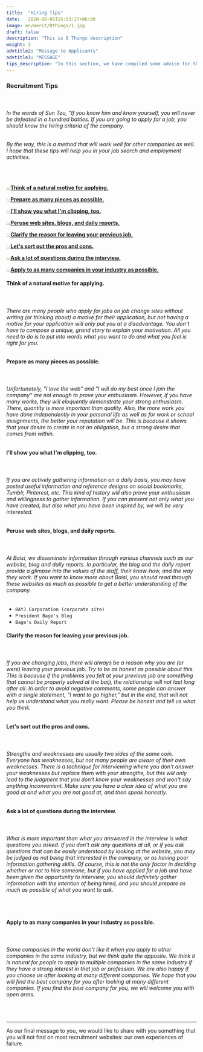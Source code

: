 ```yaml
---
title:  "Hiring Tips"
date:   2020-08-05T15:53:27+06:00
image: en/merit/8things/1.jpg
draft: false
description: "This is 8 Things description"
weight: 3
advtitle2: "Message to Applicants"
advtitle3: "MESSAGE"
tips_description: "In this section, we have compiled some advice for those who are thinking of applying for a job based on the Bayesian hiring criteria."
---
```



### **Recruitment Tips**
&nbsp;
###### In the words of Sun Tzu, "If you know him and know yourself, you will never be defeated in a hundred battles. If you are going to apply for a job, you should know the hiring criteria of the company.

###### By the way, this is a method that will work well for other companies as well. I hope that these tips will help you in your job search and employment activities.    

&nbsp;

![Images Not Available](../../ico_arw_page_anchor.gif)[**Think of a natural motive for applying.**](#think-of-a-natural-motive-for-applying)

![Images Not Available](../../ico_arw_page_anchor.gif)[**Prepare as many pieces as possible.**](#prepare-as-many-pieces-as-possible)

![Images Not Available](../../ico_arw_page_anchor.gif)[**I'll show you what I'm clipping, too.**](#ill-show-you-what-im-clipping-too)

![Images Not Available](../../ico_arw_page_anchor.gif)[**Peruse web sites, blogs, and daily reports.**](#peruse-web-sites-blogs-and-daily-reports)

![Images Not Available](../../ico_arw_page_anchor.gif)[**Clarify the reason for leaving your previous job.**](#clarify-the-reason-for-leaving-your-previous-job)

![Images Not Available](../../ico_arw_page_anchor.gif)[**Let's sort out the pros and cons.**](#lets-sort-out-the-pros-and-cons)

![Images Not Available](../../ico_arw_page_anchor.gif)[**Ask a lot of questions during the interview.**](#ask-a-lot-of-questions-during-the-interview)

![Images Not Available](../../ico_arw_page_anchor.gif)[**Apply to as many companies in your industry as possible.**](#apply-to-as-many-companies-in-your-industry-as-possible)

#### **Think of a natural motive for applying.**
&nbsp;
###### There are many people who apply for jobs on job change sites without writing (or thinking about) a motive for their application, but not having a motive for your application will only put you at a disadvantage. You don't have to compose a unique, grand story to explain your motivation. All you need to do is to put into words what you want to do and what you feel is right for you.

#### **Prepare as many pieces as possible.**
&nbsp;
###### Unfortunately, "I love the web" and "I will do my best once I join the company" are not enough to prove your enthusiasm. However, if you have many works, they will eloquently demonstrate your strong enthusiasm. There, quantity is more important than quality. Also, the more work you have done independently in your personal life as well as for work or school assignments, the better your reputation will be. This is because it shows that your desire to create is not an obligation, but a strong desire that comes from within.

#### **I'll show you what I'm clipping, too.**
&nbsp;
###### If you are actively gathering information on a daily basis, you may have posted useful information and reference designs on social bookmarks, Tumblr, Pinterest, etc. This kind of history will also prove your enthusiasm and willingness to gather information. If you can present not only what you have created, but also what you have been inspired by, we will be very interested.

#### **Peruse web sites, blogs, and daily reports.**
&nbsp;
###### At Baisi, we disseminate information through various channels such as our website, blog and daily reports. In particular, the blog and the daily report provide a glimpse into the values of the staff, their know-how, and the way they work. If you want to know more about Baisi, you should read through these websites as much as possible to get a better understanding of the company.
* `BAYJ Corporation (corporate site)`
* `President Bage's Blog`
* `Bage's Daily Report`

#### **Clarify the reason for leaving your previous job.**
&nbsp;
###### If you are changing jobs, there will always be a reason why you are (or were) leaving your previous job. Try to be as honest as possible about this. This is because if the problems you felt at your previous job are something that cannot be properly solved at the baiji, the relationship will not last long after all. In order to avoid negative comments, some people can answer with a single statement, "I want to go higher," but in the end, that will not help us understand what you really want. Please be honest and tell us what you think.

#### **Let's sort out the pros and cons.**
&nbsp;
###### Strengths and weaknesses are usually two sides of the same coin. Everyone has weaknesses, but not many people are aware of their own weaknesses. There is a technique for interviewing where you don't answer your weaknesses but replace them with your strengths, but this will only lead to the judgment that you don't know your weaknesses and won't say anything inconvenient. Make sure you have a clear idea of what you are good at and what you are not good at, and then speak honestly.

#### **Ask a lot of questions during the interview.**
&nbsp;
###### What is more important than what you answered in the interview is what questions you asked. If you don't ask any questions at all, or if you ask questions that can be easily understood by looking at the website, you may be judged as not being that interested in the company, or as having poor information gathering skills. Of course, this is not the only factor in deciding whether or not to hire someone, but if you have applied for a job and have been given the opportunity to interview, you should definitely gather information with the intention of being hired, and you should prepare as much as possible of what you want to ask.
&nbsp;

#### **Apply to as many companies in your industry as possible.**
&nbsp;
###### Some companies in the world don't like it when you apply to other companies in the same industry, but we think quite the opposite. We think it is natural for people to apply to multiple companies in the same industry if they have a strong interest in that job or profession. We are also happy if you choose us after looking at many different companies. We hope that you will find the best company for you after looking at many different companies. If you find the best company for you, we will welcome you with open arms.

&nbsp;

---
As our final message to you, we would like to share with you something that you will not find on most recruitment websites: our own experiences of failure.
